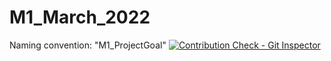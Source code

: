 # M1_March_2022
Naming convention: "M1_ProjectGoal"
[![Contribution Check - Git Inspector](https://github.com/nidhiknilaj/M1_March_2022/actions/workflows/c1-cpp.yml/badge.svg)](https://github.com/nidhiknilaj/M1_March_2022/actions/workflows/c1-cpp.yml)
